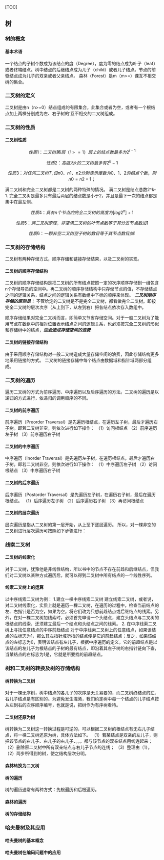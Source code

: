 [TOC]

## 树
### 树的概念

#### 基本术语
一个结点的子树个数成为该结点的度（Degree），度为零的结点成为叶子（leaf）或者终端结点。树中结点的后继结点成为儿子（child）或者儿子结点。节点的前驱结点成为儿子的双亲或者父亲结点。
森林（Forest）是m（m>=）课互不相交树的集合。

### 二叉树的定义
二叉树是由n（n>=0）结点组成的有限集合，此集合或者为空，或者有一个根结点加上两棵分别成为左、右子树的‘互不相交的二叉树组成。

### 二叉树的性质
#### 二叉树性质
```math
性质1 ：二叉树第i层（i>=1）层上的结点数最多为
2^{i-1}  
```
```math
性质2 ：高度为k的二叉树最多有
2^k-1 
```
```math
性质3：对任何二叉树T,设n0、n1、n2分别表示度数为
0、1、2的结点个数，则n0=n2+1；
```
满二叉树和完全二叉树都是二叉树的两种特殊的情况。
满二叉树是结点总数2^k-1.
完全二叉树是最多只有最后两层的结点数是小于2，并且是最下一次的结点都是集中在最左侧。

```math
性质4：具有n个节点的完全二叉树的高度为[log2^n]+1 
```

```math
性质5 ： 满二叉树原理，非空满二叉树的叶节点数等于其分支节点数加1
```
```math
性质6 ： 一颗非空二叉树空子树的数目等于其节点数目加1
```

### 二叉树的存储结构
二叉树有两种存储方式，顺序存储和链接存储结果，以及二叉树的实现。
#### 二叉树的顺序存储结构
二叉树的顺序存储结构是把二叉树的所有结点按照一定的次序顺序存储到一组包含n个存储导员的空间中。再二叉树的顺序存储结构中只存储节点的值，不存储结点之间的逻辑关系，结点之间的逻辑关系有数组中下标的顺序来体现。
***二叉树顺序存储的原则是：*** 不管给定的二叉树是不是完全二叉树，都看做完全二叉树。即按完全二叉树的层次次序（从上到下，从左到右）把各结点依次存入数组中。

顺序存储结果对完全二叉树而言，即简单又节省存储空间。对于一般二叉树为了能用节点在数组中的相对位置表示结点之间的逻辑关系，也必须按完全二叉树的形似和存储树中的结点，***这会造成存储空间的浪费***
#### 二叉树的链接存储结构
由于采用顺序存储结构对一般二叉树造成大量存储空间的浪费，因此存储结构更多地采用链接的方式。
二叉树的链接存储中每个结点由数据域和指针域两部分组成。


### 二叉树的遍历
遍历二叉树的方式为前序遍历、中序遍历以及后序遍历的方法。二叉树的遍历是以递归的方式进行，依递归的调用顺序的不同。
#### 二叉树的前序遍历
前序遍历（Preorder Traversal）是先遍历根结点，在遍历左子树，最后才遍历右子树。即若二叉树非空，则依次进行如下操作：
（1）访问根结点
（2）前序遍历左子树
（3）前序遍历右子树
#### 二叉树的中序遍历
中序遍历（Inorder Traversal）是先遍历左子树，在遍历根结点，最后才遍历右子树。即若二叉树非空，则依次进行如下操作：
（1）中序遍历左子树
（2）访问根结点
（3）中序遍历右子树

#### 二叉树的后序遍历
后序遍历（Postorder Traversal）是先遍历左子树，在遍历右子树，最后在遍历根结点。
（1）后序遍历左子树
（2）后序遍历右子树
（3）再访问根结点

#### 二叉树的层次遍历
层次遍历是指从二叉树的第一层开始，从上至下逐层遍历。
所以，对一棵非空的二叉树进行层次遍历可按照如下步骤进行：


### 线索二叉树
#### 二叉树的线索化
对于二叉树，犹豫他是非线性结构，所以书中的节点不存在前趋和后继结点，但我们对二叉树以某种方式遍历后，就可以得到二叉树中所有结点的一个线性序列。

#### 线索二叉树上的运算
以中序线索二叉树为例：
1.建立一棵中序线索二叉树
建立线索二叉树，或者说，对二叉树线索化，实质上就是遍历一棵二叉树，在遍历的过程中，检查当前结点的左、右指针是否为空，如果为空，将它们改为只想前趋结点或后继结点的线索。另外，在对一棵二叉树加线索时，必须首先申请一个头结点，建立头结点与二叉树的根结点的线索，还须建立最后一个结点和头结点之间的线索。
2. 在中序线索二叉树上寻找任意结点的中序前趋结点
   对于中序线索二叉树上的任意结点，如果该结点的左标志为1，那么其左指针域所指的结点便是它的前趋结点；反之，如果该结点的左标志为0，表明该结点有左儿子，根据中序遍历的定义，它的前趋结点是以该结点的左儿子为根结点的子树的最有结点，即沿着其左子树的右指针链向下查，当某结点的右标志为1是，它就是所要找的前趋结点。

### 树和二叉树的转换及树的存储结构

#### 树转换为二叉树
对于一棵无序树，树中结点的各儿子的次序是无关紧要的，而二叉树终结点的左、右儿子结点是有区别的。为避免发生混淆，我们约定树中每一个结点的儿子结点按从左到右的次序顺序编号，也就是说，把树作为有序树看待。

#### 二叉树还原为树
树转换为二叉树这一转换过程是可逆的，可以根据二叉树的根结点有无右儿子结点，将一棵二叉树还原为树，具体方法如下。
（1）若某结点是双亲的左儿子，则把该节点的右儿子、右儿子的右儿子、。。。都与该节点的双亲结点用线连起来；
（2）删除原二叉树中所有双亲结点与右儿子节点的连线；
（3）整理由（1），（2）两步所得到的树，使之结构层次分明。


#### 森林转换为二叉树

#### 树的遍历
树的遍历通常有两种方式：先根遍历和后根遍历。

#### 森林的遍历

#### 树的存储结构


### 哈夫曼树及其应用
#### 哈夫曼树的基本概念

#### 哈夫曼树在编码问题中的应用









